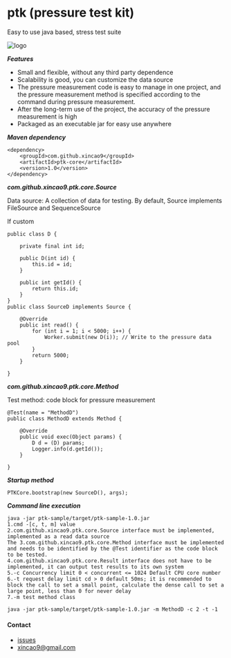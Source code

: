# ptk (pressure test kit)
Easy to use java based, stress test suite

![logo](https://github.com/xincao9/ptk/blob/master/logo.png)

**_Features_**

* Small and flexible, without any third party dependence
* Scalability is good, you can customize the data source
* The pressure measurement code is easy to manage in one project, and the pressure measurement method is specified according to the command during pressure measurement.
* After the long-term use of the project, the accuracy of the pressure measurement is high
* Packaged as an executable jar for easy use anywhere

**_Maven dependency_**

```
<dependency>
    <groupId>com.github.xincao9</groupId>
    <artifactId>ptk-core</artifactId>
    <version>1.0</version>
</dependency>
```
**_com.github.xincao9.ptk.core.Source_**

Data source: A collection of data for testing. By default, Source implements FileSource and SequenceSource

If custom

```
public class D {

    private final int id;

    public D(int id) {
        this.id = id;
    }

    public int getId() {
        return this.id;
    }
}
public class SourceD implements Source {

    @Override
    public int read() {
        for (int i = 1; i < 5000; i++) {
            Worker.submit(new D(i)); // Write to the pressure data pool
        }
        return 5000;
    }

}
```

**_com.github.xincao9.ptk.core.Method_**

Test method: code block for pressure measurement

```
@Test(name = "MethodD")
public class MethodD extends Method {

    @Override
    public void exec(Object params) {
        D d = (D) params;
        Logger.info(d.getId());
    }

}
```

**_Startup method_**

```
PTKCore.bootstrap(new SourceD(), args);
```

**_Command line execution_**

```
java -jar ptk-sample/target/ptk-sample-1.0.jar
1.cmd -[c, t, m] value
2.com.github.xincao9.ptk.core.Source interface must be implemented, implemented as a read data source
The 3.com.github.xincao9.ptk.core.Method interface must be implemented and needs to be identified by the @Test identifier as the code block to be tested.
4.com.github.xincao9.ptk.core.Result interface does not have to be implemented, it can output test results to its own system
5.-c Concurrency limit 0 < concurrent <= 1024 Default CPU core number
6.-t request delay limit cd > 0 default 50ms; it is recommended to block the call to set a small point, calculate the dense call to set a large point, less than 0 for never delay
7.-m test method class

java -jar ptk-sample/target/ptk-sample-1.0.jar -m MethodD -c 2 -t -1
```


#### Contact

* [issues](https://github.com/xincao9/ptk/issues)
* xincao9@gmail.com
